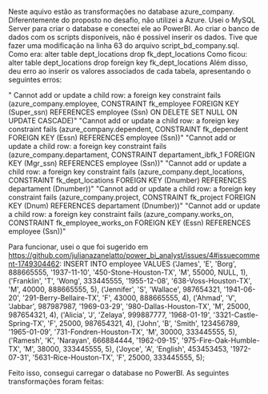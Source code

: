 Neste aquivo estão as transformações no database azure_company.
Diferentemente do proposto no desafio, não utilizei a Azure. Usei o MySQL Server para criar o database e conectei ele ao PowerBI.
Ao criar o banco de dados com os scripts disponíveis, não é possível inserir os dados. 
Tive que fazer uma modificação na linha 63 do arquivo script_bd_company.sql.
Como era: alter table dept_locations drop fk_dept_locations
Como ficou: alter table dept_locations drop foreign key fk_dept_locations
Além disso, deu erro ao inserir os valores associados de cada tabela, apresentando o seguintes erros: 

" Cannot add or update a child row: a foreign key constraint fails (azure_company.employee, CONSTRAINT fk_employee FOREIGN KEY (Super_ssn) REFERENCES employee (Ssn) ON DELETE SET NULL ON UPDATE CASCADE)"
"Cannot add or update a child row: a foreign key constraint fails (azure_company.dependent, CONSTRAINT fk_dependent FOREIGN KEY (Essn) REFERENCES employee (Ssn))"
"Cannot add or update a child row: a foreign key constraint fails (azure_company.departament, CONSTRAINT departament_ibfk_1 FOREIGN KEY (Mgr_ssn) REFERENCES employee (Ssn))"
"Cannot add or update a child row: a foreign key constraint fails (azure_company.dept_locations, CONSTRAINT fk_dept_locations FOREIGN KEY (Dnumber) REFERENCES departament (Dnumber))"
"Cannot add or update a child row: a foreign key constraint fails (azure_company.project, CONSTRAINT fk_project FOREIGN KEY (Dnum) REFERENCES departament (Dnumber))"
"Cannot add or update a child row: a foreign key constraint fails (azure_company.works_on, CONSTRAINT fk_employee_works_on FOREIGN KEY (Essn) REFERENCES employee (Ssn))"

Para funcionar, usei o que foi sugerido em https://github.com/julianazanelatto/power_bi_analyst/issues/4#issuecomment-1749304462:
INSERT INTO employee VALUES ('James', 'E', 'Borg', 888665555, '1937-11-10', '450-Stone-Houston-TX', 'M', 55000, NULL, 1),
('Franklin', 'T', 'Wong', 333445555, '1955-12-08', '638-Voss-Houston-TX', 'M', 40000, 888665555, 5),
('Jennifer', 'S', 'Wallace', 987654321, '1941-06-20', '291-Berry-Bellaire-TX', 'F', 43000, 888665555, 4),
('Ahmad', 'V', 'Jabbar', 987987987, '1969-03-29', '980-Dallas-Houston-TX', 'M', 25000, 987654321, 4),
('Alicia', 'J', 'Zelaya', 999887777, '1968-01-19', '3321-Castle-Spring-TX', 'F', 25000, 987654321, 4),
('John', 'B', 'Smith', 123456789, '1965-01-09', '731-Fondren-Houston-TX', 'M', 30000, 333445555, 5),
('Ramesh', 'K', 'Narayan', 666884444, '1962-09-15', '975-Fire-Oak-Humble-TX', 'M', 38000, 333445555, 5),
('Joyce', 'A', 'English', 453453453, '1972-07-31', '5631-Rice-Houston-TX', 'F', 25000, 333445555, 5);

Feito isso, consegui carregar o database no PowerBI.
As seguintes transformações foram feitas: 

